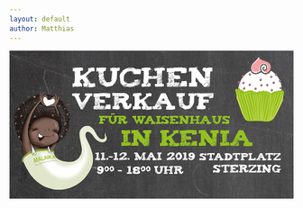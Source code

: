 ```yaml
---
layout: default
author: Matthias
---
```

![Kuchenverkauf](assets/img/Kuchenverkauf_19_web_header.jpg)